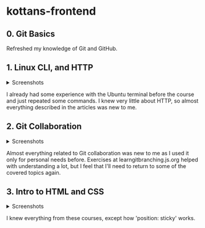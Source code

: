 # kottans-frontend

## 0. Git Basics

Refreshed my knowledge of Git and GitHub.

## 1. Linux CLI, and HTTP

<details>
<summary>Screenshots</summary>

![Completed quiz 1 screenshot](task_linux_cli/quiz-1.PNG)
![Completed quiz 2 screenshot](task_linux_cli/quiz-2.PNG)
![Completed quiz 3 screenshot](task_linux_cli/quiz-3.PNG)
![Completed quiz 4 screenshot](task_linux_cli/quiz-4.PNG)

</details>

I already had some experience with the Ubuntu terminal before the course and just repeated some commands. I knew very little about HTTP, so almost everything described in the articles was new to me.

## 2. Git Collaboration

<details>
<summary>Screenshots</summary>

![Completed week 3 of Google's Git Course](task_git_collaboration/week-3.PNG)
![Completed week 4 of Google's Git Course](task_git_collaboration/week-4.PNG)
![Completed main section (only required lessons) at learngitbranching.js.org](task_git_collaboration/learngitbranching-1.PNG)
![Completed remote section at learngitbranching.js.org](task_git_collaboration/learngitbranching-2.PNG)

</details>

Almost everything related to Git collaboration was new to me as I used it only for personal needs before. Exercises at learngitbranching.js.org helped with understanding a lot, but I feel that I'll need to return to some of the covered topics again.

## 3. Intro to HTML and CSS

<details>
<summary>Screenshots</summary>

![Completed week 1](task_html_css_intro/week-1.PNG)
![Completed week 2](task_html_css_intro/week-2.PNG)
![Completed HTML&CSS lessons at codecademy.com](task_html_css_intro/codecademy-html-css.PNG)

</details>

I knew everything from these courses, except how 'position: sticky' works.